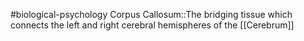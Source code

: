 #biological-psychology 
Corpus Callosum::The bridging tissue which connects the left and right cerebral hemispheres of the [[Cerebrum]]